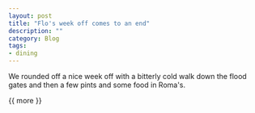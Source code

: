 ```yaml
---
layout: post
title: "Flo's week off comes to an end"
description: ""
category: Blog 
tags: 
- dining
---
```

 
   
We rounded off a nice week off with a bitterly cold walk down the flood gates and then a few pints and some food in Roma's. 

{{ more }} 
 
<div class="figure">
<img src=" ">
</div>
